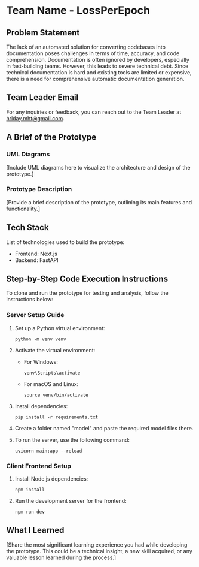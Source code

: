 # Team Name - LossPerEpoch

## Problem Statement
The lack of an automated solution for converting codebases into documentation poses challenges in terms of time, accuracy, and code comprehension. Documentation is often ignored by developers, especially in fast-building teams. However, this leads to severe technical debt. Since technical documentation is hard and existing tools are limited or expensive, there is a need for comprehensive automatic documentation generation.

## Team Leader Email
For any inquiries or feedback, you can reach out to the Team Leader at hriday.mht@gmail.com.

## A Brief of the Prototype
### UML Diagrams
[Include UML diagrams here to visualize the architecture and design of the prototype.]

### Prototype Description
[Provide a brief description of the prototype, outlining its main features and functionality.]

## Tech Stack
List of technologies used to build the prototype:
- Frontend: Next.js
- Backend: FastAPI

## Step-by-Step Code Execution Instructions
To clone and run the prototype for testing and analysis, follow the instructions below:

### Server Setup Guide

1. Set up a Python virtual environment:
   ```
   python -m venv venv
   ```

2. Activate the virtual environment:
   - For Windows:
     ```
     venv\Scripts\activate
     ```
   - For macOS and Linux:
     ```
     source venv/bin/activate
     ```

3. Install dependencies:
   ```
   pip install -r requirements.txt
   ```

4. Create a folder named "model" and paste the required model files there.

5. To run the server, use the following command:
   ```
   uvicorn main:app --reload
   ```

### Client Frontend Setup

1. Install Node.js dependencies:
   ```
   npm install
   ```

2. Run the development server for the frontend:
   ```
   npm run dev
   ```

## What I Learned
[Share the most significant learning experience you had while developing the prototype. This could be a technical insight, a new skill acquired, or any valuable lesson learned during the process.]
